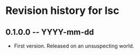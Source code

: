 # Revision history for lsc

## 0.1.0.0  -- YYYY-mm-dd

* First version. Released on an unsuspecting world.
